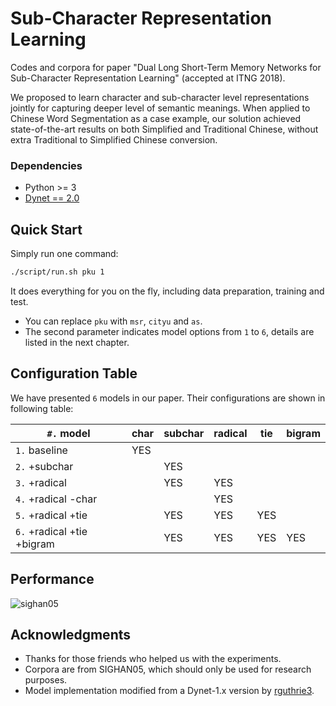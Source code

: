 # Sub-Character Representation Learning

Codes and corpora for paper "Dual Long Short-Term Memory Networks for Sub-Character Representation Learning" (accepted at ITNG 2018).

We proposed to learn character and sub-character level representations jointly for capturing deeper level of semantic meanings. When applied to Chinese Word Segmentation as a case example, our solution achieved state-of-the-art results on both Simplified and Traditional Chinese, without extra Traditional to Simplified Chinese conversion.

### Dependencies

* Python >= 3
* [Dynet == 2.0](http://dynet.readthedocs.io/en/latest/python.html)

## Quick Start

Simply run one command:

```bash
./script/run.sh pku 1
```

It does everything for you on the fly, including data preparation, training and test.

- You can replace `pku` with `msr`, `cityu` and `as`.
- The second parameter indicates model options from `1` to `6`, details are listed in the next chapter.

## Configuration Table

We have presented `6` models in our paper. Their configurations are shown in following table:

| `#.` model | char | subchar | radical | tie | bigram |
| --- | --- | --- | --- | --- | --- |
| `1.` baseline | YES |   |  |  |
| `2.` +subchar | | YES |  |  |
| `3.` +radical | | YES | YES |  |
| `4.` +radical -char |  |  | YES |  |
| `5.` +radical +tie | | YES | YES | YES |
| `6.` +radical +tie +bigram | | YES | YES | YES |YES|

## Performance

![sighan05](http://wx1.sinaimg.cn/large/006Fmjmcly1fmo9qsndjmj318i0miwje.jpg)

## Acknowledgments

- Thanks for those friends who helped us with the experiments.
- Corpora are from SIGHAN05, which should only be used for research purposes.
- Model implementation modified from a Dynet-1.x version by [rguthrie3](https://github.com/rguthrie3/BiLSTM-CRF).


